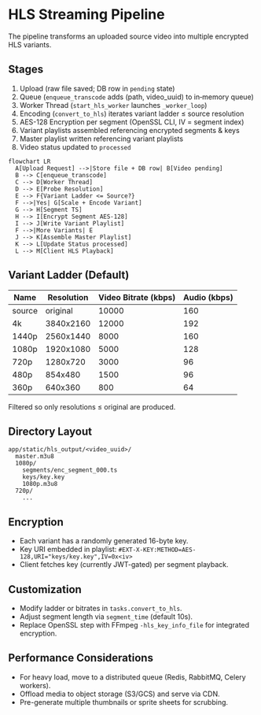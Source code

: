 # HLS Streaming Pipeline

The pipeline transforms an uploaded source video into multiple encrypted HLS variants.

## Stages
1. Upload (raw file saved; DB row in `pending` state)
2. Queue (`enqueue_transcode` adds (path, video_uuid) to in‑memory queue)
3. Worker Thread (`start_hls_worker` launches `_worker_loop`)
4. Encoding (`convert_to_hls`) iterates variant ladder ≤ source resolution
5. AES-128 Encryption per segment (OpenSSL CLI, IV = segment index)
6. Variant playlists assembled referencing encrypted segments & keys
7. Master playlist written referencing variant playlists
8. Video status updated to `processed`

```mermaid
flowchart LR
  A[Upload Request] -->|Store file + DB row| B[Video pending]
  B --> C[enqueue_transcode]
  C --> D[Worker Thread]
  D --> E[Probe Resolution]
  E --> F{Variant Ladder <= Source?}
  F -->|Yes| G[Scale + Encode Variant]
  G --> H[Segment TS]
  H --> I[Encrypt Segment AES-128]
  I --> J[Write Variant Playlist]
  F -->|More Variants| E
  J --> K[Assemble Master Playlist]
  K --> L[Update Status processed]
  L --> M[Client HLS Playback]
```

## Variant Ladder (Default)
| Name | Resolution | Video Bitrate (kbps) | Audio (kbps) |
|------|------------|----------------------|--------------|
| source | original | 10000 | 160 |
| 4k | 3840x2160 | 12000 | 192 |
| 1440p | 2560x1440 | 8000 | 160 |
| 1080p | 1920x1080 | 5000 | 128 |
| 720p | 1280x720 | 3000 | 96 |
| 480p | 854x480 | 1500 | 96 |
| 360p | 640x360 | 800 | 64 |

Filtered so only resolutions ≤ original are produced.

## Directory Layout
```
app/static/hls_output/<video_uuid>/
  master.m3u8
  1080p/
    segments/enc_segment_000.ts
    keys/key.key
    1080p.m3u8
  720p/
    ...
```

## Encryption
- Each variant has a randomly generated 16-byte key.
- Key URI embedded in playlist: `#EXT-X-KEY:METHOD=AES-128,URI="keys/key.key",IV=0x<iv>`
- Client fetches key (currently JWT-gated) per segment playback.

## Customization
- Modify ladder or bitrates in `tasks.convert_to_hls`.
- Adjust segment length via `segment_time` (default 10s).
- Replace OpenSSL step with FFmpeg `-hls_key_info_file` for integrated encryption.

## Performance Considerations
- For heavy load, move to a distributed queue (Redis, RabbitMQ, Celery workers).
- Offload media to object storage (S3/GCS) and serve via CDN.
- Pre-generate multiple thumbnails or sprite sheets for scrubbing.
